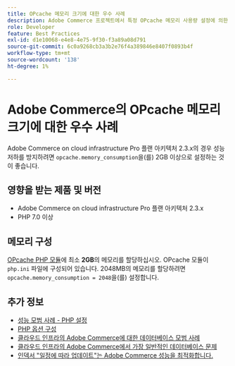 ```yaml
---
title: OPcache 메모리 크기에 대한 우수 사례
description: Adobe Commerce 프로젝트에서 특정 OPcache 메모리 사용량 설정에 의한 성능 저하를 방지하는 방법을 설명합니다.
role: Developer
feature: Best Practices
exl-id: d1e10068-e4e8-4e75-9f30-f3a89a08d791
source-git-commit: 6c0a9268cb3a3b2e76f4a389846e8407f0893b4f
workflow-type: tm+mt
source-wordcount: '138'
ht-degree: 1%

---
```


# Adobe Commerce의 OPcache 메모리 크기에 대한 우수 사례

Adobe Commerce on cloud infrastructure Pro 플랜 아키텍처 2.3.x의 경우 성능 저하를 방지하려면 `opcache.memory_consumption`을(를) 2GB 이상으로 설정하는 것이 좋습니다.

## 영향을 받는 제품 및 버전

* Adobe Commerce on cloud infrastructure Pro 플랜 아키텍처 2.3.x
* PHP 7.0 이상

## 메모리 구성

[OPcache PHP 모듈](https://www.php.net/manual/en/book.opcache.php)에 최소 **2GB**&#x200B;의 메모리를 할당하십시오. OPcache 모듈이 `php.ini` 파일에 구성되어 있습니다. 2048MB의 메모리를 할당하려면 `opcache.memory_consumption = 2048`을(를) 설정합니다.

## 추가 정보

* [성능 모범 사례 - PHP 설정](../../../performance/software.md#php-settings)
* [PHP 옵션 구성](https://experienceleague.adobe.com/en/docs/commerce-cloud-service/user-guide/configure/app/configure-app-yaml)
* [클라우드 인프라의 Adobe Commerce에 대한 데이터베이스 모범 사례](database-on-cloud.md)
* [클라우드 인프라의 Adobe Commerce에서 가장 일반적인 데이터베이스 문제](../maintenance/resolve-database-performance-issues.md)
* [인덱서 &quot;일정에 따라 업데이트&quot;는 Adobe Commerce 성능을 최적화합니다.](../maintenance/indexer-configuration.md)
